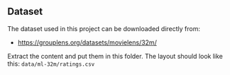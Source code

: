 ## Dataset
The dataset used in this project can be downloaded directly from: 
- https://grouplens.org/datasets/movielens/32m/

Extract the content and put them in this folder. The layout should look like this: `data/ml-32m/ratings.csv`